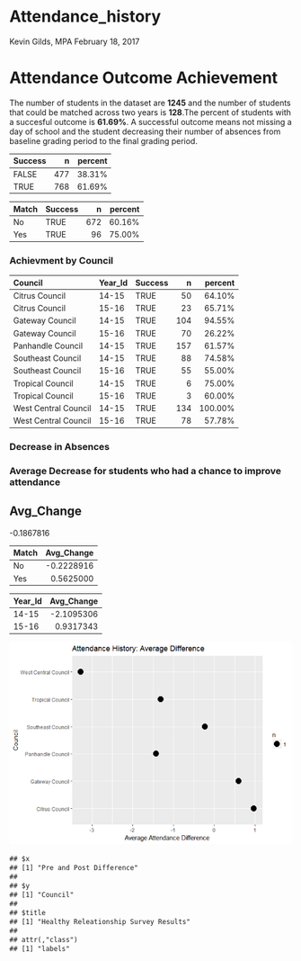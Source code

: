 Attendance\_history
================
Kevin Gilds, MPA
February 18, 2017

Attendance Outcome Achievement
==============================

The number of students in the dataset are **1245** and the number of students that could be matched across two years is **128**.The percent of students with a succesful outcome is **61.69%**. A successful outcome means not missing a day of school and the student decreasing their number of absences from baseline grading period to the final grading period.

| Success |    n|  percent|
|:--------|----:|--------:|
| FALSE   |  477|   38.31%|
| TRUE    |  768|   61.69%|

| Match | Success |    n|  percent|
|:------|:--------|----:|--------:|
| No    | TRUE    |  672|   60.16%|
| Yes   | TRUE    |   96|   75.00%|

### Achievment by Council

| Council              | Year\_Id | Success |    n|  percent|
|:---------------------|:---------|:--------|----:|--------:|
| Citrus Council       | 14-15    | TRUE    |   50|   64.10%|
| Citrus Council       | 15-16    | TRUE    |   23|   65.71%|
| Gateway Council      | 14-15    | TRUE    |  104|   94.55%|
| Gateway Council      | 15-16    | TRUE    |   70|   26.22%|
| Panhandle Council    | 14-15    | TRUE    |  157|   61.57%|
| Southeast Council    | 14-15    | TRUE    |   88|   74.58%|
| Southeast Council    | 15-16    | TRUE    |   55|   55.00%|
| Tropical Council     | 14-15    | TRUE    |    6|   75.00%|
| Tropical Council     | 15-16    | TRUE    |    3|   60.00%|
| West Central Council | 14-15    | TRUE    |  134|  100.00%|
| West Central Council | 15-16    | TRUE    |   78|   57.78%|

### Decrease in Absences

### Average Decrease for students who had a chance to improve attendance

Avg\_Change
-----------

-0.1867816

| Match |  Avg\_Change|
|:------|------------:|
| No    |   -0.2228916|
| Yes   |    0.5625000|

| Year\_Id |  Avg\_Change|
|:---------|------------:|
| 14-15    |   -2.1095306|
| 15-16    |    0.9317343|

![](Figs/abs_plot-1.png)

    ## $x
    ## [1] "Pre and Post Difference"
    ## 
    ## $y
    ## [1] "Council"
    ## 
    ## $title
    ## [1] "Healthy Releationship Survey Results"
    ## 
    ## attr(,"class")
    ## [1] "labels"
